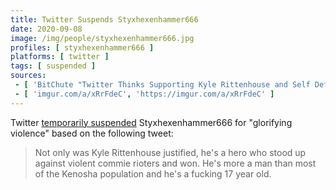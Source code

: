```yaml
---
title: Twitter Suspends Styxhexenhammer666
date: 2020-09-08
image: /img/people/styxhexenhammer666.jpg
profiles: [ styxhexenhammer666 ]
platforms: [ twitter ]
tags: [ suspended ]
sources:
 - [ 'BitChute "Twitter Thinks Supporting Kyle Rittenhouse and Self Defense "Glorifies Violence"" by Styxhexenhammer666 (9 Sep 2020)', 'https://www.bitchute.com/video/Uck1Xd2WVxU/' ]
 - [ 'imgur.com/a/xRrFdeC', 'https://imgur.com/a/xRrFdeC' ]
---
```


Twitter [temporarily suspended](notice.png) Styxhexenhammer666 for "glorifying
violence" based on the following tweet:
> Not only was Kyle Rittenhouse justified, he's a hero who stood up against
> violent commie rioters and won. He's more a man than most of the Kenosha
> population and he's a fucking 17 year old.
